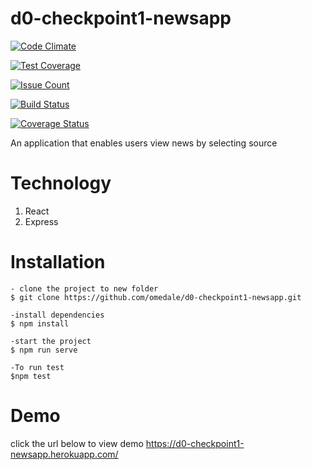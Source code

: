 # d0-checkpoint1-newsapp

[![Code Climate](https://codeclimate.com/github/omedale/d0-checkpoint1-newsapp/badges/gpa.svg)](https://codeclimate.com/github/omedale/d0-checkpoint1-newsapp)

[![Test Coverage](https://codeclimate.com/github/omedale/d0-checkpoint1-newsapp/badges/coverage.svg)](https://codeclimate.com/github/omedale/d0-checkpoint1-newsapp/coverage)

[![Issue Count](https://codeclimate.com/github/omedale/d0-checkpoint1-newsapp/badges/issue_count.svg)](https://codeclimate.com/github/omedale/d0-checkpoint1-newsapp)

[![Build Status](https://travis-ci.org/omedale/d0-checkpoint1-newsapp.svg?branch=chore/coverage)](https://travis-ci.org/omedale/d0-checkpoint1-newsapp)

[![Coverage Status](https://coveralls.io/repos/github/omedale/d0-checkpoint1-newsapp/badge.svg?branch=chore/coverage)](https://coveralls.io/github/omedale/d0-checkpoint1-newsapp?branch=development)

An application that enables users view news by selecting source

# Technology

1. React
2. Express

# Installation

    - clone the project to new folder
    $ git clone https://github.com/omedale/d0-checkpoint1-newsapp.git

    -install dependencies
    $ npm install

    -start the project
    $ npm run serve

    -To run test
    $npm test

# Demo
click the url below to view demo
https://d0-checkpoint1-newsapp.herokuapp.com/
